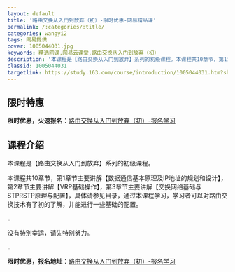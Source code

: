 ```yaml
---
layout: default
title: '路由交换从入门到放弃（初）-限时优惠-网易精品课'
permalink: /:categories/:title/
categories: wangyi2
tags: 网易提供
cover: 1005044031.jpg
keywords: 精选网课,网易云课堂,路由交换从入门到放弃（初）
description: '本课程是【路由交换从入门到放弃】系列的初级课程。本课程共10章节，第1章节主要讲解【数据通信基本原理及IP地址的规划和设'
classid: 1005044031
targetlink: https://study.163.com/course/introduction/1005044031.htm?share=1&shareId=1025206652&utm_campaign=share&utm_medium=iphoneShare&utm_source=&utm_u=1025206652
---
```


## 限时特惠

**限时优惠，火速报名**：[路由交换从入门到放弃（初）-报名学习](https://study.163.com/course/introduction/1005044031.htm?share=1&shareId=1025206652&utm_campaign=share&utm_medium=iphoneShare&utm_source=&utm_u=1025206652)

## 课程介绍

本课程是【路由交换从入门到放弃】系列的初级课程。



本课程共10章节，第1章节主要讲解【数据通信基本原理及IP地址的规划和设计】，第2章节主要讲解【VRP基础操作】，第3章节主要讲解【交换网络基础与STPRSTP原理与配置】，具体请参见目录，通过本课程学习，学习者可以对路由交换技术有了初的了解，并能进行一些基础的配置。



..

没有特别幸运，请先特别努力。

..

**限时优惠，报名地址**：[路由交换从入门到放弃（初）-报名学习](https://study.163.com/course/introduction/1005044031.htm?share=1&shareId=1025206652&utm_campaign=share&utm_medium=iphoneShare&utm_source=&utm_u=1025206652)

